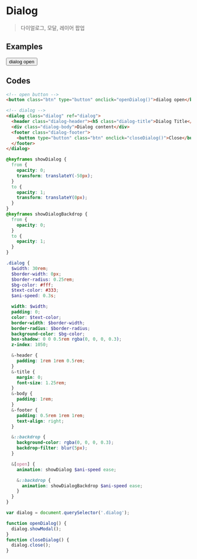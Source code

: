 # Dialog

> 다이얼로그, 모달, 레이어 팝업

## Examples

<div class="box">
  <button class="btn" type="button" @click="openDialog">dialog open</button>

  <dialog class="dialog" ref="dialog">
    <header class="dialog-header"><h5 class="dialog-title">Dialog Title</h5></header>
    <div class="dialog-body">Dialog content</div>
    <footer class="dialog-footer">
      <button type="button" class="btn" @click="closeDialog">Close</button>
    </footer>
  </dialog>
</div>

## Codes

<CodeGroup>
  <CodeGroupItem title="html">

```html
<!-- open button -->
<button class="btn" type="button" onclick="openDialog()">dialog open</button>

<!-- dialog -->
<dialog class="dialog" ref="dialog">
  <header class="dialog-header"><h5 class="dialog-title">Dialog Title</h5></header>
  <div class="dialog-body">Dialog content</div>
  <footer class="dialog-footer">
    <button type="button" class="btn" onclick="closeDialog()">Close</button>
  </footer>
</dialog>
```

  </CodeGroupItem>
  <CodeGroupItem title="SCSS">

```scss
@keyframes showDialog {
  from {
    opacity: 0;
    transform: translateY(-50px);
  }
  to {
    opacity: 1;
    transform: translateY(0px);
  }
}
@keyframes showDialogBackdrop {
  from {
    opacity: 0;
  }
  to {
    opacity: 1;
  }
}

.dialog {
  $width: 30rem;
  $border-width: 0px;
  $border-radius: 0.25rem;
  $bg-color: #fff;
  $text-color: #333;
  $ani-speed: 0.3s;

  width: $width;
  padding: 0;
  color: $text-color;
  border-width: $border-width;
  border-radius: $border-radius;
  background-color: $bg-color;
  box-shadow: 0 0 0.5rem rgba(0, 0, 0, 0.3);
  z-index: 1050;

  &-header {
    padding: 1rem 1rem 0.5rem;
  }
  &-title {
    margin: 0;
    font-size: 1.25rem;
  }
  &-body {
    padding: 1rem;
  }
  &-footer {
    padding: 0.5rem 1rem 1rem;
    text-align: right;
  }

  &::backdrop {
    background-color: rgba(0, 0, 0, 0.3);
    backdrop-filter: blur(5px);
  }

  &[open] {
    animation: showDialog $ani-speed ease;

    &::backdrop {
      animation: showDialogBackdrop $ani-speed ease;
    }
  }
}
```

  </CodeGroupItem>
  <CodeGroupItem title="JS">

```js
var dialog = document.querySelector('.dialog');

function openDialog() {
  dialog.showModal();
}
function closeDialog() {
  dialog.close();
}
```

  </CodeGroupItem>
</CodeGroup>

<style lang="scss" scoped>
@keyframes showDialog {
  from {
    opacity: 0;
    transform: translateY(-50px);
  }
  to {
    opacity: 1;
    transform: translateY(0px);
  }
}
@keyframes showDialogBackdrop {
  from {
    opacity: 0;
  }
  to {
    opacity: 1;
  }
}

.dialog {
  $width: 30rem;
  $border-width: 0px;
  $border-radius: 0.25rem;
  $bg-color: #fff;
  $text-color: #333;
  $ani-speed: 0.5s;

  width: $width;
  padding: 0;
  color: $text-color;
  border-width: $border-width;
  border-radius: $border-radius;
  background-color: $bg-color;
  box-shadow: 0 0 0.5rem rgba(0, 0, 0, 0.3);
  z-index: 1050;

  &-header {
    padding: 1rem 1rem 0.5rem;
  }
  &-title {
    margin: 0;
    font-size: 1.25rem;
  }
  &-body {
    padding: 1rem;
  }
  &-footer {
    padding: 0.5rem 1rem 1rem;
    text-align: right;
  }

  &::backdrop {
    background-color: rgba(0, 0, 0, 0.3);
    backdrop-filter: blur(5px);
  }

  &[open] {
    animation: showDialog $ani-speed ease;

    &::backdrop {
      animation: showDialogBackdrop $ani-speed ease;
    }
  }
}
</style>

<script>
export default {
  methods: {
    openDialog() {
      this.$refs.dialog.showModal()
    },
    closeDialog() {
      this.$refs.dialog.close()
    }
  }
}
</script>